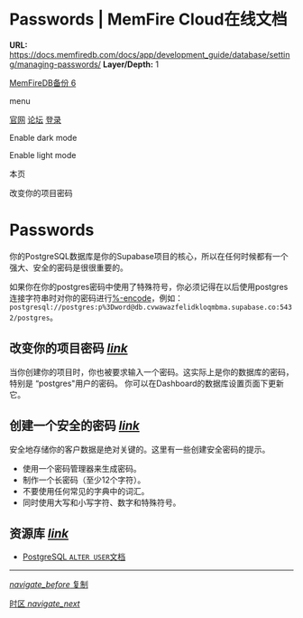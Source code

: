 # Passwords | MemFire Cloud在线文档

**URL:** https://docs.memfiredb.com/docs/app/development_guide/database/setting/managing-passwords/
**Layer/Depth:** 1

[MemFireDB备份 6](/)

menu

[官网](https://memfiredb.com/)
[论坛](https://community.memfiredb.com/)
[登录](https://cloud.memfiredb.com/auth/login)

Enable dark mode

Enable light mode

本页

改变你的项目密码

# Passwords

你的PostgreSQL数据库是你的Supabase项目的核心，所以在任何时候都有一个强大、安全的密码是很很重要的。

如果你在你的postgres密码中使用了特殊符号，你必须记得在以后使用postgres连接字符串时对你的密码进行[%-encode](https://en.wikipedia.org/wiki/Percent-encoding)，例如：`postgresql://postgres:p%3Dword@db.cvwawazfelidkloqmbma.supabase.co:5432/postgres`。

## 改变你的项目密码 [*link*](#%e6%94%b9%e5%8f%98%e4%bd%a0%e7%9a%84%e9%a1%b9%e7%9b%ae%e5%af%86%e7%a0%81)

当你创建你的项目时，你也被要求输入一个密码。这实际上是你的数据库的密码，特别是 “postgres"用户的密码。
你可以在Dashboard的数据库设置页面下更新它。

## 创建一个安全的密码 [*link*](#%e5%88%9b%e5%bb%ba%e4%b8%80%e4%b8%aa%e5%ae%89%e5%85%a8%e7%9a%84%e5%af%86%e7%a0%81)

安全地存储你的客户数据是绝对关键的。这里有一些创建安全密码的提示。

* 使用一个密码管理器来生成密码。
* 制作一个长密码（至少12个字符）。
* 不要使用任何常见的字典中的词汇。
* 同时使用大写和小写字符、数字和特殊符号。

## 资源库 [*link*](#%e8%b5%84%e6%ba%90%e5%ba%93)

* [PostgreSQL `ALTER USER`文档](https://www.postgresql.org/docs/12/sql-alteruser.html)

---

[*navigate\_before* 复制](/docs/app/development_guide/database/setting/replication/)

[时区 *navigate\_next*](/docs/app/development_guide/database/setting/managing-timezones/)